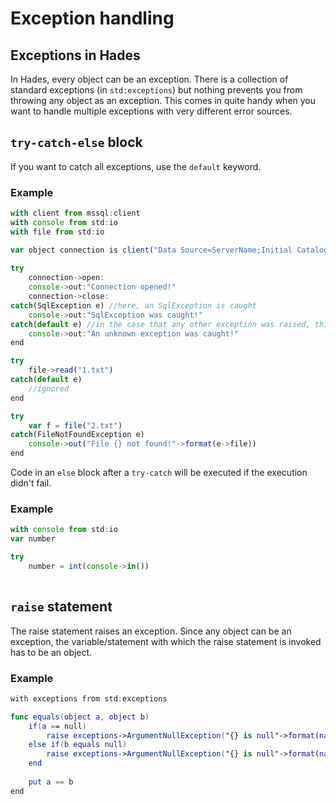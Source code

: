 # Exception handling

## Exceptions in Hades

In Hades, every object can be an exception. There is a collection of standard exceptions \(in `std:exceptions`\) but nothing prevents you from throwing any object as an exception. This comes in quite handy when you want to handle multiple exceptions with very different error sources. 

## `try-catch-else` block

If you want to catch all exceptions, use the `default` keyword. 

### Example

```javascript
with client from mssql:client
with console from std:io
with file from std:io

var object connection is client("Data Source=ServerName;Initial Catalog=DatabaseName;User ID=UserName;Password=Password")
    
try
    connection->open:
    console->out:"Connection opened!"
    connection->close:
catch(SqlException e) //here, an SqlException is caught
    console->out:"SqlException was caught!"
catch(default e) //in the case that any other exception was raised, this block is invoked
    console->out:"An unknown exception was caught!"
end

try
    file->read("1.txt")
catch(default e)
    //ignored
end

try
    var f = file("2.txt")
catch(FileNotFoundException e)
    console->out("File {} not found!"->format(e->file))
end
```

Code in an `else` block after a `try-catch` will be executed if the execution didn't fail.

### Example

```javascript
with console from std:io
var number

try
    number = int(console->in())
    
```

## `raise` statement

The raise statement raises an exception. Since any object can be an exception, the variable/statement with which the raise statement is invoked has to be an object.

### Example

```swift
with exceptions from std:exceptions

func equals(object a, object b)
    if(a == null)
        raise exceptions->ArgumentNullException("{} is null"->format(nameof(a)))
    else if(b equals null)
        raise exceptions->ArgumentNullException("{} is null"->format(nameof(b))
    end
    
    put a == b
end
```



